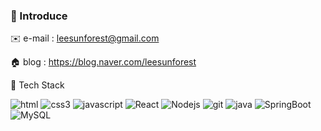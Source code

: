### 💬 Introduce
✉️ e-mail : leesunforest@gmail.com

🏠 blog : https://blog.naver.com/leesunforest

📘 Tech Stack <br>

<img alt="html" src="https://img.shields.io/badge/html5-E34F26?style=flat&logo=html5&logoColor=white"/> 
<img alt="css3" src="https://img.shields.io/badge/css3-1572B6?style=flat&logo=css3&logoColor=white"/> 
<img alt="javascript" src="https://img.shields.io/badge/javascript-F7DF1E?style=flat&logo=javascript&logoColor=white"/> 
<img alt="React" src="https://img.shields.io/badge/React-61DAFB?style=flat&logo=React&logoColor=white"/> 
<img alt="Nodejs" src="https://img.shields.io/badge/-Nodejs-43853d?style=flat-square&logo=Node.js&logoColor=white" />
<img alt="git" src="https://img.shields.io/badge/git-F05032?style=flat&logo=git&logoColor=white"/> 
<img alt="java" src="https://img.shields.io/badge/java-007396?style=for-the-badge&logo=OpenJDK&logoColor=white">
<img alt="SpringBoot" src="https://img.shields.io/badge/springboot-6DB33F?style=for-the-badge&logo=springboot&logoColor=white">
<img alt="MySQL" src="https://img.shields.io/badge/MySQL-4479A1?style=for-the-badge&logo=MySQL&logoColor=white">
